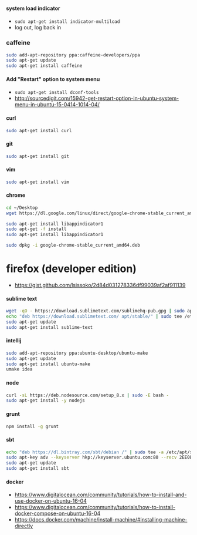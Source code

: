 #### system load indicator
- `sudo apt-get install indicator-multiload`
- log out, log back in

### caffeine
```sh
sudo add-apt-repository ppa:caffeine-developers/ppa
sudo apt-get update
sudo apt-get install caffeine
```

#### Add "Restart" option to system menu
- `sudo apt-get install dconf-tools`
- http://sourcedigit.com/15942-get-restart-option-in-ubuntu-system-menu-in-ubuntu-15-0414-1014-04/


#### curl
```sh
sudo apt-get install curl
```


#### git
```sh
sudo apt-get install git
```


#### vim
```sh
sudo apt-get install vim
```


#### chrome
```sh
cd ~/Desktop
wget https://dl.google.com/linux/direct/google-chrome-stable_current_amd64.deb

sudo apt-get install libappindicator1
sudo apt-get -f install
sudo apt-get install libappindicator1

sudo dpkg -i google-chrome-stable_current_amd64.deb
```


# firefox (developer edition)
- https://gist.github.com/lsissoko/2d84d031278336df99039af2af911139


#### sublime text
```sh
wget -qO - https://download.sublimetext.com/sublimehq-pub.gpg | sudo apt-key add -
echo "deb https://download.sublimetext.com/ apt/stable/" | sudo tee /etc/apt/sources.list.d/sublime-text.list
sudo apt-get update
sudo apt-get install sublime-text
```


#### intellij
```sh
sudo add-apt-repository ppa:ubuntu-desktop/ubuntu-make
sudo apt-get update
sudo apt-get install ubuntu-make
umake idea
```


#### node
```sh
curl -sL https://deb.nodesource.com/setup_8.x | sudo -E bash -
sudo apt-get install -y nodejs
```


#### grunt
```sh
npm install -g grunt
```


#### sbt
```sh
echo "deb https://dl.bintray.com/sbt/debian /" | sudo tee -a /etc/apt/sources.list.d/sbt.list
sudo apt-key adv --keyserver hkp://keyserver.ubuntu.com:80 --recv 2EE0EA64E40A89B84B2DF73499E82A75642AC823
sudo apt-get update
sudo apt-get install sbt
```


#### docker
- https://www.digitalocean.com/community/tutorials/how-to-install-and-use-docker-on-ubuntu-16-04
- https://www.digitalocean.com/community/tutorials/how-to-install-docker-compose-on-ubuntu-16-04
- https://docs.docker.com/machine/install-machine/#installing-machine-directly
